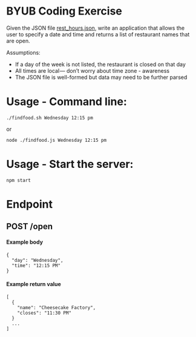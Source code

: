 BYUB Coding Exercise
===================

Given the JSON file [rest_hours.json](https://github.com/rodneyallanprice/byub/blob/master/data/rest_hours.json), write an application that allows the user to specify a date and time and returns a list of restaurant names that are open.

Assumptions:
- If a day of the week is not listed, the restaurant is closed on that day
- All times are local — don’t worry about time zone - awareness
- The JSON file is well-formed but data may need to be further parsed



Usage - Command line:
===================

```
./findfood.sh Wednesday 12:15 pm

```
or

```
node ./findfood.js Wednesday 12:15 pm

```

Usage - Start the server:
===================

```
npm start

```

Endpoint
===================

## POST /open

#### Example body
```
{
  "day": "Wednesday",
  "time": "12:15 PM"
}
```

#### Example return value
```
[
  {
    "name": "Cheesecake Factory",
    "closes": "11:30 PM"
  }
  ...
]
```
